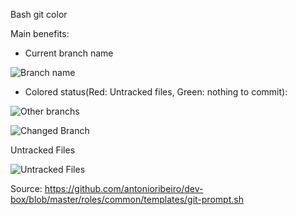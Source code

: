 Bash git color

Main benefits:

- Current branch name

![Branch name](https://cloud.githubusercontent.com/assets/787095/6095304/28524a04-af3d-11e4-9d80-2efebc2523cd.png)

- Colored status(Red: Untracked files, Green: nothing to commit):

![Other branchs](https://cloud.githubusercontent.com/assets/787095/6095306/2854bcb2-af3d-11e4-8f75-f87de7bc7fb1.png)

![Changed Branch](https://cloud.githubusercontent.com/assets/787095/6095305/2853dc2a-af3d-11e4-9d44-e592b4e28c8f.png)


Untracked Files

![Untracked Files](https://cloud.githubusercontent.com/assets/787095/6095307/28575a26-af3d-11e4-98f3-7d4dfb58a57b.png)

Source: https://github.com/antonioribeiro/dev-box/blob/master/roles/common/templates/git-prompt.sh